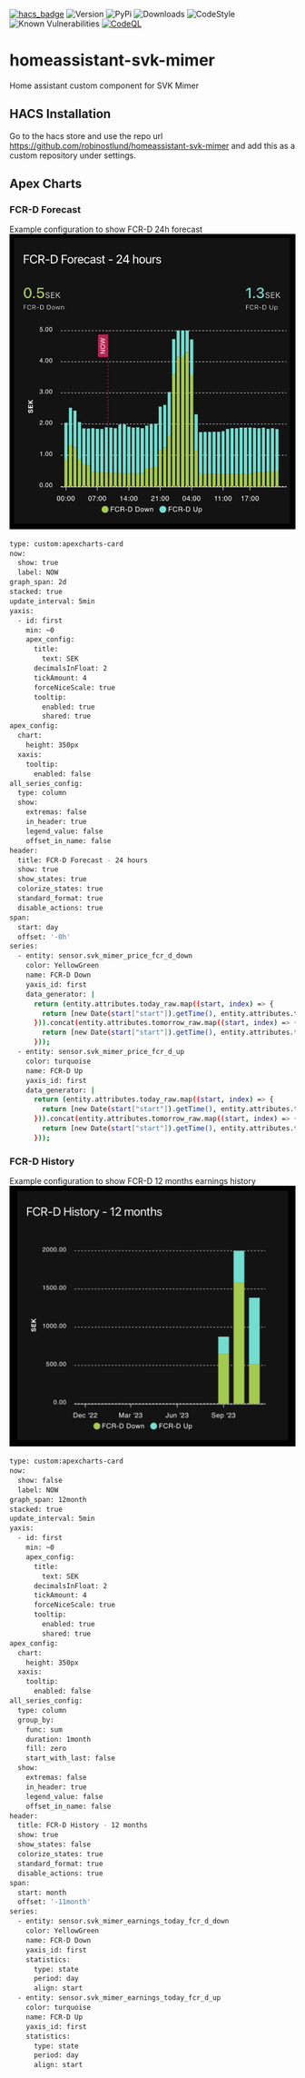 [![hacs_badge](https://img.shields.io/badge/HACS-Default-orange.svg)](https://github.com/hacs/integration)
![Version](https://img.shields.io/github/v/release/robinostlund/homeassistant-svk-mimer)
![PyPi](https://img.shields.io/pypi/v/aiosvkmimer?label=latest%20pypi)
![Downloads](https://img.shields.io/github/downloads/robinostlund/homeassistant-svk-mimer/total)
![CodeStyle](https://img.shields.io/badge/code%20style-black-black)
![Known Vulnerabilities](https://snyk.io/test/github/robinostlund/homeassistant-svk-mimer/badge.svg)
[![CodeQL](https://github.com/robinostlund/homeassistant-svk-mimer/actions/workflows/codeql-analysis.yml/badge.svg)](https://github.com/robinostlund/homeassistant-svk-mimer/actions/workflows/codeql-analysis.yml)

# homeassistant-svk-mimer
Home assistant custom component for SVK Mimer

## HACS Installation
Go to the hacs store and use the repo url https://github.com/robinostlund/homeassistant-svk-mimer and add this as a custom repository under settings.

## Apex Charts
### FCR-D Forecast
Example configuration to show FCR-D 24h forecast
![Alt text](assets/example-fcr-d-forecast.png?raw=true "FCR-D Forecast")
```bash
type: custom:apexcharts-card
now:
  show: true
  label: NOW
graph_span: 2d
stacked: true
update_interval: 5min
yaxis:
  - id: first
    min: ~0
    apex_config:
      title:
        text: SEK
      decimalsInFloat: 2
      tickAmount: 4
      forceNiceScale: true
      tooltip:
        enabled: true
        shared: true
apex_config:
  chart:
    height: 350px
  xaxis:
    tooltip:
      enabled: false
all_series_config:
  type: column
  show:
    extremas: false
    in_header: true
    legend_value: false
    offset_in_name: false
header:
  title: FCR-D Forecast - 24 hours
  show: true
  show_states: true
  colorize_states: true
  standard_format: true
  disable_actions: true
span:
  start: day
  offset: '-0h'
series:
  - entity: sensor.svk_mimer_price_fcr_d_down
    color: YellowGreen
    name: FCR-D Down
    yaxis_id: first
    data_generator: |
      return (entity.attributes.today_raw.map((start, index) => {
        return [new Date(start["start"]).getTime(), entity.attributes.today_raw[index]["value"]];
      })).concat(entity.attributes.tomorrow_raw.map((start, index) => {
        return [new Date(start["start"]).getTime(), entity.attributes.tomorrow_raw[index]["value"]];
      }));
  - entity: sensor.svk_mimer_price_fcr_d_up
    color: turquoise
    name: FCR-D Up
    yaxis_id: first
    data_generator: |
      return (entity.attributes.today_raw.map((start, index) => {
        return [new Date(start["start"]).getTime(), entity.attributes.today_raw[index]["value"]];
      })).concat(entity.attributes.tomorrow_raw.map((start, index) => {
        return [new Date(start["start"]).getTime(), entity.attributes.tomorrow_raw[index]["value"]];
      }));
```

### FCR-D History
Example configuration to show FCR-D 12 months earnings history
![Alt text](assets/example-fcr-d-history.png?raw=true "FCR-D History")
```bash
type: custom:apexcharts-card
now:
  show: false
  label: NOW
graph_span: 12month
stacked: true
update_interval: 5min
yaxis:
  - id: first
    min: ~0
    apex_config:
      title:
        text: SEK
      decimalsInFloat: 2
      tickAmount: 4
      forceNiceScale: true
      tooltip:
        enabled: true
        shared: true
apex_config:
  chart:
    height: 350px
  xaxis:
    tooltip:
      enabled: false
all_series_config:
  type: column
  group_by:
    func: sum
    duration: 1month
    fill: zero
    start_with_last: false
  show:
    extremas: false
    in_header: true
    legend_value: false
    offset_in_name: false
header:
  title: FCR-D History - 12 months
  show: true
  show_states: false
  colorize_states: true
  standard_format: true
  disable_actions: true
span:
  start: month
  offset: '-11month'
series:
  - entity: sensor.svk_mimer_earnings_today_fcr_d_down
    color: YellowGreen
    name: FCR-D Down
    yaxis_id: first
    statistics:
      type: state
      period: day
      align: start
  - entity: sensor.svk_mimer_earnings_today_fcr_d_up
    color: turquoise
    name: FCR-D Up
    yaxis_id: first
    statistics:
      type: state
      period: day
      align: start
```
